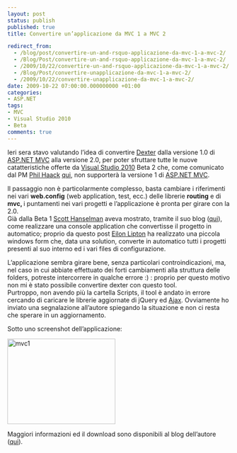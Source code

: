 ```yaml
---
layout: post
status: publish
published: true
title: Convertire un’applicazione da MVC 1 a MVC 2

redirect_from: 
  - /blog/post/convertire-un-and-rsquo-applicazione-da-mvc-1-a-mvc-2/
  - /Blog/Post/convertire-un-and-rsquo-applicazione-da-mvc-1-a-mvc-2/
  - /2009/10/22/convertire-un-and-rsquo-applicazione-da-mvc-1-a-mvc-2/
  - /Blog/Post/convertire-unapplicazione-da-mvc-1-a-mvc-2/
  - /2009/10/22/convertire-unapplicazione-da-mvc-1-a-mvc-2/
date: 2009-10-22 07:00:00.000000000 +01:00
categories:
- ASP.NET
tags:
- MVC
- Visual Studio 2010
- Beta
comments: true
---
```

<p>
	Ieri sera stavo valutando l&rsquo;idea di convertire <a href="http://imperugo.tostring.it/Categories/Archive/Dexter" target="_blank" title="Dexter Blog Engine">Dexter</a> dalla versione 1.0 di <a href="http://imperugo.tostring.it/Categories/Archive/MVC" target="_blank" title="ASP.NET MVC">ASP.NET MVC</a> alla versione 2.0, per poter sfruttare tutte le nuove catatteristiche offerte da <a href="http://imperugo.tostring.it/tags/archive/visual+studio+2010" target="_blank" title="Visual Studio 2010">Visual Studio 2010</a> Beta 2 che, come comunicato dal PM <a href="http://haacked.com/" rel="nofollow" target="_blank">Phil Haack</a>&nbsp;<a href="http://haacked.com/archive/2009/10/20/vs10beta2-and-aspnetmvc.aspx" rel="nofollow" target="_blank" title="VS10 Beta 2 From an ASP.NET MVC Perspective">qui</a>, non supporter&agrave; la versione 1 di <a href="http://imperugo.tostring.it/Categories/Archive/MVC" target="_blank" title="ASP.NET MVC">ASP.NET MVC</a>.</p>
<p>
	Il passaggio non &egrave; particolarmente complesso, basta cambiare i riferimenti nei vari <strong>web.config</strong> (web application, test, ecc.) delle librerie <strong>routing</strong> e di <strong>mvc, </strong>i puntamenti nei vari progetti e l&rsquo;applicazione &egrave; pronta per girare con la 2.0.&nbsp; <br />
	Gi&agrave; dalla Beta 1 <a href="http://www.hanselman.com/blog/" rel="nofollow" target="_blank" title="Scott Hanselman">Scott Hanselman</a> aveva mostrato, tramite il suo blog (<a href="http://www.hanselman.com/blog/CheesyASPNETMVCProjectUpgraderForVisualStudio2010Beta1.aspx" rel="nofollow" target="_blank" title="Cheesy ASP.NET MVC Project Upgrader for Visual Studio 2010 Beta 1">qui</a>), come realizzare una console application che convertisse il progetto in automatico; proprio da questo post <a href="http://weblogs.asp.net/leftslipper/default.aspx" rel="nofollow" target="_blank" title="Eilon Lipton'Blog">Eilon Lipton</a> ha realizzato una piccola windows form che, data una solution, converte in automatico tutti i progetti presenti al suo interno ed i vari files di configurazione.</p>
<p>
	L&rsquo;applicazione sembra girare bene, senza particolari controindicazioni, ma, nel caso in cui abbiate effettuato dei forti cambiamenti alla struttura delle folders, potreste intercorrere in qualche errore :) : proprio per questo motivo non mi &egrave; stato possibile convertire dexter con questo tool. <br />
	Purtroppo, non avendo pi&ugrave; la cartella Scripts, il tool &egrave; andato in errore cercando di caricare le librerie aggiornate di jQuery ed <a href="http://en.wikipedia.org/wiki/Ajax_(programming)" rel="nofollow" target="_blank">Ajax</a>. Ovviamente ho inviato una segnalazione all&rsquo;autore spiegando la situazione e non ci resta che sperare in un aggiornamento.</p>
<p>
	Sotto uno screenshot dell&rsquo;applicazione:</p>
<p>
	<a href="http://imperugo.tostring.it/Content/Uploaded/image/mvc1.jpg" rel="shadowbox"><img alt="mvc1" border="0" height="193" src="http://imperugo.tostring.it/Content/Uploaded/image/mvc1_thumb.jpg" style="border-bottom: 0px; border-left: 0px; display: inline; border-top: 0px; border-right: 0px" title="mvc1" width="244" /></a></p>
<p>
	Maggiori informazioni ed il download sono disponibili al blog dell&rsquo;autore (<a href="http://weblogs.asp.net/leftslipper/archive/2009/10/19/migrating-asp-net-mvc-1-0-applications-to-asp-net-mvc-2.aspx" rel="nofollow" target="_blank" title="Migrating ASP.NET MVC 1.0 applications to ASP.NET MVC 2">qui</a>).</p>
